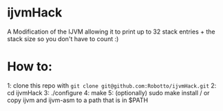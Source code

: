 # ijvmHack
A Modification of the IJVM allowing it to print up to 32 stack entries + the stack size so you don't have to count :)


# How to:
1: clone this repo with `git clone git@github.com:Robotto/ijvmHack.git`
2: cd ijvmHack
3: ./configure
4: make
5: (optionally) sudo make install / or copy ijvm and ijvm-asm to a path that is in $PATH
